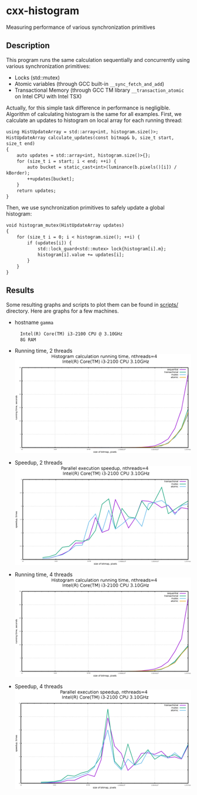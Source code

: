 # cxx-histogram
Measuring performance of various synchronization primitives

## Description
This program runs the same calculation sequentially and concurrently using various synchronization primitives:

* Locks (std::mutex)
* Atomic variables (through GCC built-in `__sync_fetch_and_add`)
* Transactional Memory (through GCC TM library `__transaction_atomic` on Intel CPU with Intel TSX)

Actually, for this simple task difference in performance is negligible. Algorithm
of calculating histogram is the same for all examples. First, we calculate an
updates to histogram on local array for each running thread:

    using HistUpdateArray = std::array<int, histogram.size()>;
    HistUpdateArray calculate_updates(const bitmap& b, size_t start, size_t end)
    {
        auto updates = std::array<int, histogram.size()>{};
        for (size_t i = start; i < end; ++i) {
            auto bucket = static_cast<int>(luminance(b.pixels()[i]) / kBorder);
            ++updates[bucket];
        }
        return updates;
    }

Then, we use synchronization primitives to safely update a global histogram:

    void histogram_mutex(HistUpdateArray updates)
    {
        for (size_t i = 0; i < histogram.size(); ++i) {
            if (updates[i]) {
                std::lock_guard<std::mutex> lock{histogram[i].m};
                histogram[i].value += updates[i];
            }
        }
    }

## Results
Some resulting graphs and scripts to plot them can be found in
[scripts/](./scripts/) directory. Here are graphs for a few machines.

* hostname `gamma`

        Intel(R) Core(TM) i3-2100 CPU @ 3.10GHz
        8G RAM

* Running time, 2 threads
![2 threads running time](./scripts/histogram_2_threads_i3_2100.png)

* Speedup, 2 threads
![2 threads speedup](./scripts/speedup_histogram_2_threads_i3_2100.png)

* Running time, 4 threads
![4 threads running time](./scripts/histogram_4_threads_i3_2100.png)

* Speedup, 4 threads
![4 threads speedup](./scripts/speedup_histogram_4_threads_i3_2100.png)
